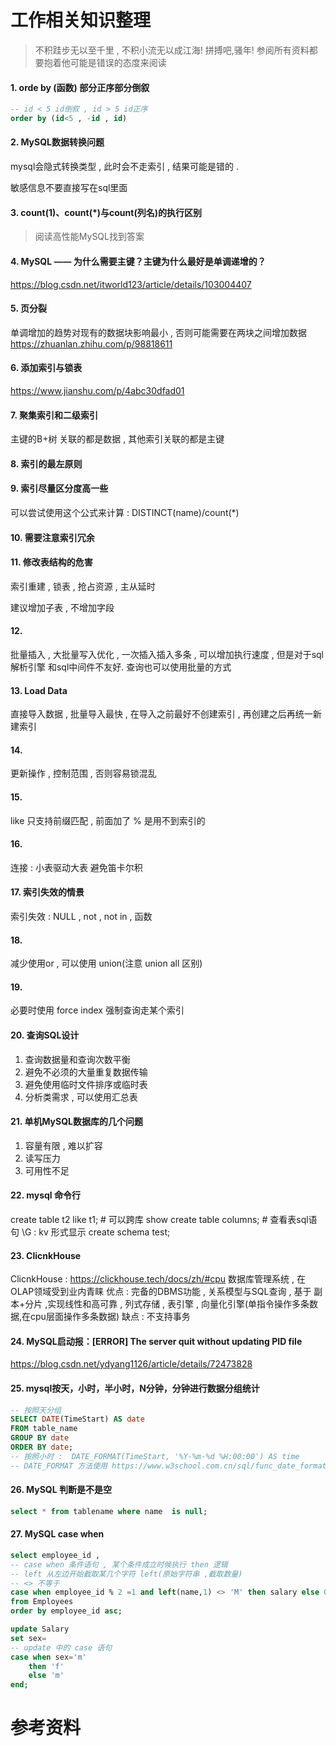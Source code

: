 # 工作相关知识整理

> 不积跬步无以至千里 , 不积小流无以成江海!
> 拼搏吧,骚年!
> 参阅所有资料都要抱着他可能是错误的态度来阅读

#### 1. orde by (函数) 部分正序部分倒叙

```sql
-- id < 5 id倒叙 , id > 5 id正序
order by (id<5 , -id , id)  
```

#### 2. MySQL数据转换问题

mysql会隐式转换类型 , 此时会不走索引 , 结果可能是错的 . 

敏感信息不要直接写在sql里面

#### 3. count(1)、count(*)与count(列名)的执行区别

> 阅读高性能MySQL找到答案

#### 4. MySQL —— 为什么需要主键？主键为什么最好是单调递增的？
https://blog.csdn.net/itworld123/article/details/103004407

#### 5. 页分裂
单调增加的趋势对现有的数据块影响最小 , 否则可能需要在两块之间增加数据
https://zhuanlan.zhihu.com/p/98818611

#### 6. 添加索引与锁表
https://www.jianshu.com/p/4abc30dfad01

#### 7. 聚集索引和二级索引
主键的B+树 关联的都是数据 , 其他索引关联的都是主键

#### 8. 索引的最左原则

#### 9. 索引尽量区分度高一些
可以尝试使用这个公式来计算 : DISTINCT(name)/count(*)

#### 10. 需要注意索引冗余

#### 11. 修改表结构的危害
索引重建 , 锁表 , 抢占资源 , 主从延时

建议增加子表 , 不增加字段

#### 12. 
批量插入 , 大批量写入优化 , 一次插入插入多条 , 可以增加执行速度 , 但是对于sql解析引擎 和sql中间件不友好.
查询也可以使用批量的方式

#### 13. Load Data
直接导入数据 , 批量导入最快 , 在导入之前最好不创建索引 , 再创建之后再统一新建索引

#### 14. 
更新操作 , 控制范围 , 否则容易锁混乱

#### 15. 
like 只支持前缀匹配 , 前面加了 % 是用不到索引的

#### 16.
连接 : 小表驱动大表 避免笛卡尔积

#### 17. 索引失效的情景
索引失效 : NULL , not , not in , 函数

#### 18. 
减少使用or , 可以使用 union(注意 union all 区别)

#### 19.
必要时使用 force index 强制查询走某个索引

#### 20. 查询SQL设计
1. 查询数据量和查询次数平衡
2. 避免不必须的大量重复数据传输
3. 避免使用临时文件排序或临时表
4. 分析类需求 , 可以使用汇总表

#### 21. 单机MySQL数据库的几个问题
1. 容量有限 , 难以扩容
2. 读写压力
3. 可用性不足

#### 22. mysql 命令行
create table t2 like t1; # 可以跨库
show create table columns; # 查看表sql语句
\G  : kv 形式显示
create schema test;


#### 23. ClicnkHouse
ClicnkHouse  :  https://clickhouse.tech/docs/zh/#cpu
数据库管理系统 , 在OLAP领域受到业内青睐
优点 : 
完备的DBMS功能 , 关系模型与SQL查询 , 基于 副本+分片 ,实现线性和高可靠 , 列式存储 , 表引擎 , 向量化引擎(单指令操作多条数据,在cpu层面操作多条数据)
缺点 : 不支持事务



#### 24. MySQL启动报：[ERROR] The server quit without updating PID file

https://blog.csdn.net/ydyang1126/article/details/72473828

#### 25. mysql按天，小时，半小时，N分钟，分钟进行数据分组统计

```sql
-- 按照天分组
SELECT DATE(TimeStart) AS date
FROM table_name
GROUP BY date
ORDER BY date;
-- 按照小时 :  DATE_FORMAT(TimeStart, '%Y-%m-%d %H:00:00') AS time
-- DATE_FORMAT 方法使用 https://www.w3school.com.cn/sql/func_date_format.asp
```

#### 26. MySQL 判断是不是空
```sql
select * from tablename where name  is null;
```
#### 27. MySQL case when
```sql
select employee_id ,
-- case when 条件语句 , 某个条件成立时候执行 then 逻辑
-- left 从左边开始截取某几个字符 left(原始字符串 ,截取数量)
-- <> 不等于
case when employee_id % 2 =1 and left(name,1) <> 'M' then salary else 0 end as bonus
from Employees
order by employee_id asc;
```

```sql
update Salary 
set sex= 
-- update 中的 case 语句
case when sex='m' 
    then 'f' 
    else 'm' 
end;
```

# 参考资料
